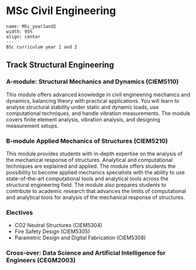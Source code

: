 # MSc Civil Engineering

```{figure} Figures/MSc_curriculum_year1and2.jpg
name: MSc_year1and2
width: 95%
align: center
---
BSc curriculum year 1 and 2
```

## Track Structural Engineering

### A-module: Structural Mechanics and Dynamics (CIEM5110)
This module offers advanced knowledge in civil engineering mechanics and dynamics, balancing theory with practical applications. You will learn to analyse structural stability under static and dynamic loads, use computational techniques, and handle vibration measurements. The module covers finite element analysis, vibration analysis, and designing measurement setups.

### B-module Applied Mechanics of Structures (CIEM5210)
This module provides students with in-depth expertise on the analysis of the mechanical response of structures. Analytical and computational techniques are explained and applied. The module offers students the possibility to become applied mechanics specialists with the ability to use state-of-the-art computational tools and analytical tools across the structural engineering field. The module also prepares students to contribute to academic research that advances the limits of computational and analytical tools for analysis of the mechanical response of structures.

### Electives
- CO2 Neutral Structures (CIEM5304)
- Fire Safety Design (CIEM5305)
- Parametric Design and Digital Fabrication (CIEM5308)

### Cross-over: Data Science and Artificial Intelligence for Engineers (CEGM2003)